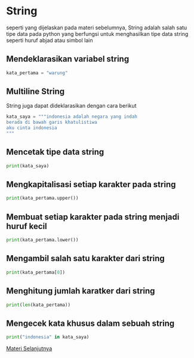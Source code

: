 # String

seperti yang dijelaskan pada materi sebelumnya, String adalah salah satu tipe data
pada python yang berfungsi untuk menghasilkan tipe data string seperti huruf abjad atau simbol lain

## Mendeklarasikan variabel string
```py
kata_pertama = "warung"
```


## Multiline String
String juga dapat dideklarasikan dengan cara berikut

```py
kata_saya = """indonesia adalah negara yang indah
berada di bawah garis khatulistiwa
aku cinta indonesia
"""
```

## Mencetak tipe data string
```py
print(kata_saya)
```

## Mengkapitalisasi setiap karakter pada string
```py
print(kata_pertama.upper())
```

## Membuat setiap karakter pada string menjadi huruf kecil
```py
print(kata_pertama.lower())
```


## Mengambil salah satu karakter dari string
```py
print(kata_pertama[0])
```

## Menghitung jumlah karatker dari string
```py
print(len(kata_pertama))
```

## Mengecek kata khusus dalam sebuah string
```py
print("indonesia" in kata_saya)
```

[Materi Selanjutnya](../06_input_output)